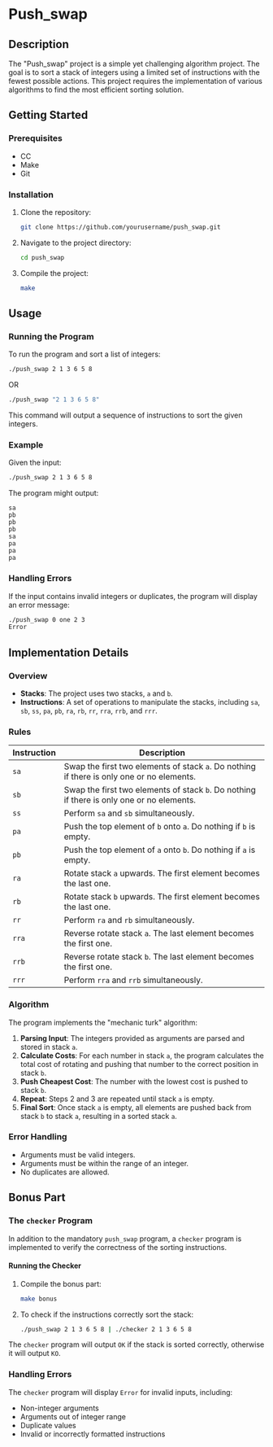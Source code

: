# Push_swap

## Description

The "Push_swap" project is a simple yet challenging algorithm project. The goal is to sort a stack of integers using a limited set of instructions with the fewest possible actions. This project requires the implementation of various algorithms to find the most efficient sorting solution.

## Getting Started

### Prerequisites

- CC
- Make
- Git

### Installation

1. Clone the repository:
    ```bash
    git clone https://github.com/yourusername/push_swap.git
    ```

2. Navigate to the project directory:
    ```bash
    cd push_swap
    ```

3. Compile the project:
    ```bash
    make
    ```

## Usage

### Running the Program

To run the program and sort a list of integers:
```bash
./push_swap 2 1 3 6 5 8
```
OR
```bash
./push_swap "2 1 3 6 5 8"
```

This command will output a sequence of instructions to sort the given integers.

### Example

Given the input:
```bash
./push_swap 2 1 3 6 5 8
```

The program might output:
```
sa
pb
pb
pb
sa
pa
pa
pa
```

### Handling Errors

If the input contains invalid integers or duplicates, the program will display an error message:
```bash
./push_swap 0 one 2 3
Error
```

## Implementation Details

### Overview

- **Stacks**: The project uses two stacks, `a` and `b`.
- **Instructions**: A set of operations to manipulate the stacks, including `sa`, `sb`, `ss`, `pa`, `pb`, `ra`, `rb`, `rr`, `rra`, `rrb`, and `rrr`.

### Rules

| Instruction | Description |
|-------------|-------------|
| `sa`        | Swap the first two elements of stack `a`. Do nothing if there is only one or no elements. |
| `sb`        | Swap the first two elements of stack `b`. Do nothing if there is only one or no elements. |
| `ss`        | Perform `sa` and `sb` simultaneously. |
| `pa`        | Push the top element of `b` onto `a`. Do nothing if `b` is empty. |
| `pb`        | Push the top element of `a` onto `b`. Do nothing if `a` is empty. |
| `ra`        | Rotate stack `a` upwards. The first element becomes the last one. |
| `rb`        | Rotate stack `b` upwards. The first element becomes the last one. |
| `rr`        | Perform `ra` and `rb` simultaneously. |
| `rra`       | Reverse rotate stack `a`. The last element becomes the first one. |
| `rrb`       | Reverse rotate stack `b`. The last element becomes the first one. |
| `rrr`       | Perform `rra` and `rrb` simultaneously. |

### Algorithm

The program implements the "mechanic turk" algorithm:

1. **Parsing Input**: The integers provided as arguments are parsed and stored in stack `a`.
2. **Calculate Costs**: For each number in stack `a`, the program calculates the total cost of rotating and pushing that number to the correct position in stack `b`.
3. **Push Cheapest Cost**: The number with the lowest cost is pushed to stack `b`.
4. **Repeat**: Steps 2 and 3 are repeated until stack `a` is empty.
5. **Final Sort**: Once stack `a` is empty, all elements are pushed back from stack `b` to stack `a`, resulting in a sorted stack `a`.

### Error Handling

- Arguments must be valid integers.
- Arguments must be within the range of an integer.
- No duplicates are allowed.

## Bonus Part

### The `checker` Program

In addition to the mandatory `push_swap` program, a `checker` program is implemented to verify the correctness of the sorting instructions.

#### Running the Checker

1. Compile the bonus part:
    ```bash
    make bonus
    ```

2. To check if the instructions correctly sort the stack:
    ```bash
    ./push_swap 2 1 3 6 5 8 | ./checker 2 1 3 6 5 8
    ```

The `checker` program will output `OK` if the stack is sorted correctly, otherwise it will output `KO`.

### Handling Errors

The `checker` program will display `Error` for invalid inputs, including:
- Non-integer arguments
- Arguments out of integer range
- Duplicate values
- Invalid or incorrectly formatted instructions
